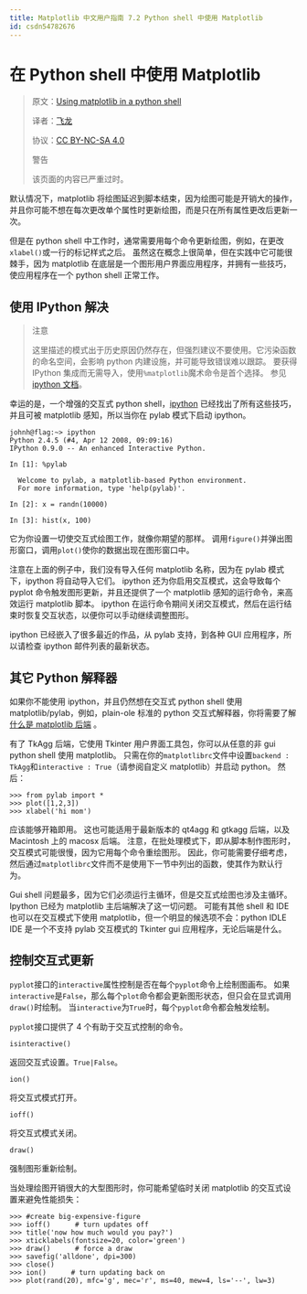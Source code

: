 ```yaml
---
title: Matplotlib 中文用户指南 7.2 Python shell 中使用 Matplotlib
id: csdn54782676
---
```


# 在 Python shell 中使用 Matplotlib

> 原文：[Using matplotlib in a python shell](http://matplotlib.org/users/shell.html)
> 
> 译者：[飞龙](https://github.com/)
> 
> 协议：[CC BY-NC-SA 4.0](http://creativecommons.org/licenses/by-nc-sa/4.0/)
> 
> 警告
> 
> 该页面的内容已严重过时。

默认情况下，matplotlib 将绘图延迟到脚本结束，因为绘图可能是开销大的操作，并且你可能不想在每次更改单个属性时更新绘图，而是只在所有属性更改后更新一次。

但是在 python shell 中工作时，通常需要用每个命令更新绘图，例如，在更改`xlabel()`或一行的标记样式之后。 虽然这在概念上很简单，但在实践中它可能很棘手，因为 matplotlib 在底层是一个图形用户界面应用程序，并拥有一些技巧，使应用程序在一个 python shell 正常工作。

## 使用 IPython 解决

> 注意
> 
> 这里描述的模式出于历史原因仍然存在，但强烈建议不要使用。它污染函数的命名空间，会影响 python 内建设施，并可能导致错误难以跟踪。 要获得 IPython 集成而无需导入，使用`%matplotlib`魔术命令是首个选择。 参见 [ipython 文档](http://ipython.org/ipython-doc/stable/interactive/reference.html#plotting-with-matplotlib)。

幸运的是，一个增强的交互式 python shell，[ipython](http://ipython.org/) 已经找出了所有这些技巧，并且可被 matplotlib 感知，所以当你在 pylab 模式下启动 ipython。

```
johnh@flag:~> ipython
Python 2.4.5 (#4, Apr 12 2008, 09:09:16)
IPython 0.9.0 -- An enhanced Interactive Python.

In [1]: %pylab

  Welcome to pylab, a matplotlib-based Python environment.
  For more information, type 'help(pylab)'.

In [2]: x = randn(10000)

In [3]: hist(x, 100)
```

它为你设置一切使交互式绘图工作，就像你期望的那样。 调用`figure()`并弹出图形窗口，调用`plot()`使你的数据出现在图形窗口中。

注意在上面的例子中，我们没有导入任何 matplotlib 名称，因为在 pylab 模式下，ipython 将自动导入它们。 ipython 还为你启用交互模式，这会导致每个 pyplot 命令触发图形更新，并且还提供了一个 matplotlib 感知的运行命令，来高效运行 matplotlib 脚本。 ipython 在运行命令期间关闭交互模式，然后在运行结束时恢复交互状态，以便你可以手动继续调整图形。

ipython 已经嵌入了很多最近的作品，从 pylab 支持，到各种 GUI 应用程序，所以请检查 ipython 邮件列表的最新状态。

## 其它 Python 解释器

如果你不能使用 ipython，并且仍然想在交互式 python shell 使用 matplotlib/pylab，例如，plain-ole 标准的 python 交互式解释器，你将需要了解[什么是 matplotlib 后端](http://matplotlib.org/faq/usage_faq.html#what-is-a-backend) 。

有了 TkAgg 后端，它使用 Tkinter 用户界面工具包，你可以从任意的非 gui python shell 使用 matplotlib。 只需在你的`matplotlibrc`文件中设置`backend : TkAgg`和`interactive : True`（请参阅自定义 matplotlib）并启动 python。 然后：

```
>>> from pylab import *
>>> plot([1,2,3])
>>> xlabel('hi mom')
```

应该能够开箱即用。 这也可能适用于最新版本的 qt4agg 和 gtkagg 后端，以及 Macintosh 上的 macosx 后端。 注意，在批处理模式下，即从脚本制作图形时，交互模式可能很慢，因为它用每个命令重绘图形。 因此，你可能需要仔细考虑，然后通过`matplotlibrc`文件而不是使用下一节中列出的函数，使其作为默认行为。

Gui shell 问题最多，因为它们必须运行主循环，但是交互式绘图也涉及主循环。 Ipython 已经为 matplotlib 主后端解决了这一切问题。 可能有其他 shell 和 IDE 也可以在交互模式下使用 matplotlib，但一个明显的候选项不会：python IDLE IDE 是一个不支持 pylab 交互模式的 Tkinter gui 应用程序，无论后端是什么。

## 控制交互式更新

`pyplot`接口的`interactive`属性控制是否在每个`pyplot`命令上绘制图画布。 如果`interactive`是`False`，那么每个`plot`命令都会更新图形状态，但只会在显式调用`draw()`时绘制。 当`interactive`为`True`时，每个`pyplot`命令都会触发绘制。

`pyplot`接口提供了 4 个有助于交互式控制的命令。

`isinteractive()`

返回交互式设置。`True|False`。

`ion()`

将交互式模式打开。

`ioff()`

将交互式模式关闭。

`draw()`

强制图形重新绘制。

当处理绘图开销很大的大型图形时，你可能希望临时关闭 matplotlib 的交互式设置来避免性能损失：

```
>>> #create big-expensive-figure
>>> ioff()      # turn updates off
>>> title('now how much would you pay?')
>>> xticklabels(fontsize=20, color='green')
>>> draw()      # force a draw
>>> savefig('alldone', dpi=300)
>>> close()
>>> ion()      # turn updating back on
>>> plot(rand(20), mfc='g', mec='r', ms=40, mew=4, ls='--', lw=3)
```